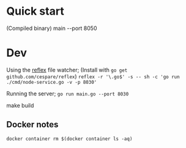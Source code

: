 # Quick start
(Compiled binary)
main --port 8050


# Dev


Using the [reflex](https://github.com/cespare/reflex) file watcher;
(Install with `go get github.com/cespare/reflex`)
`reflex -r '\.go$' -s -- sh -c 'go run ./cmd/node-service.go -v -p 8030'`

Running the server;
`go run main.go --port 8030`

make build

## Docker notes
`docker container rm $(docker container ls -aq)   `

